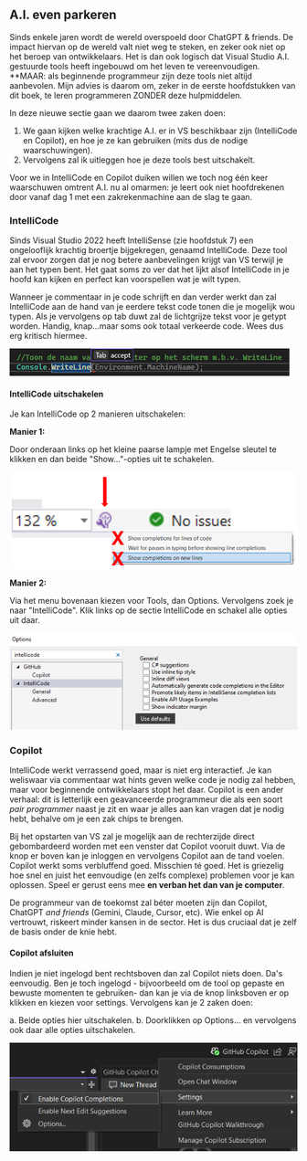 ## A.I. even parkeren

Sinds enkele jaren wordt de wereld overspoeld door ChatGPT & friends. De impact hiervan op de wereld valt niet weg te steken, en zeker ook niet op het beroep van ontwikkelaars. Het is dan ook logisch dat Visual Studio A.I. gestuurde tools heeft ingebouwd om het leven te vereenvoudigen. **MAAR: als beginnende programmeur zijn deze tools niet altijd aanbevolen. Mijn advies is daarom om, zeker in de eerste hoofdstukken van dit boek, te leren programmeren ZONDER deze hulpmiddelen. 

In deze nieuwe sectie gaan we daarom twee zaken doen:

1. We gaan kijken welke krachtige A.I. er in VS beschikbaar zijn (IntelliCode en Copilot), en hoe je ze kan gebruiken (mits dus de nodige waarschuwingen).
2. Vervolgens zal ik uitleggen hoe je deze tools best uitschakelt.



Voor we in IntelliCode en Copilot duiken willen we toch nog één keer waarschuwen omtrent A.I. nu al omarmen: je leert ook niet hoofdrekenen door vanaf dag 1 met een zakrekenmachine aan de slag te gaan.


### IntelliCode


Sinds Visual Studio 2022 heeft IntelliSense (zie hoofdstuk 7) een ongelooflijk krachtig broertje bijgekregen, genaamd  IntelliCode. Deze tool zal ervoor zorgen dat je nog betere aanbevelingen krijgt van VS terwijl je aan het typen bent. Het gaat soms zo ver dat het lijkt alsof IntelliCode in je hoofd kan kijken en perfect kan voorspellen wat je wilt typen. 

Wanneer je commentaar in je code schrijft en dan verder werkt dan zal IntelliCode aan de hand van je eerdere tekst code tonen die je mogelijk wou typen. Als je vervolgens op tab duwt zal de lichtgrijze tekst voor je getypt worden. Handig, knap...maar soms ook totaal verkeerde code. Wees dus erg kritisch hiermee.

![We schreven in commentaar "Toon de naam van de computer op het scherm m.b.v. WriteLine" en van zodra WriteLine geschreven werd zorgt IntelliCode voor de rest.](../assets/0_intro/intcode.png)

#### IntelliCode uitschakelen

Je kan IntelliCode op 2 manieren uitschakelen:

**Manier 1:**

Door onderaan links op het kleine paarse lampje met Engelse sleutel te klikken en dan beide "Show..."-opties uit te schakelen.

![Je hebt een vergrootglas nodig om IntelliCode af te zetten...](../assets/4_methoden/codeai.png)

**Manier 2:**

Via het menu bovenaan kiezen voor Tools, dan Options. Vervolgens zoek je naar "IntelliCode". Klik links op de sectie IntelliCode en schakel alle opties uit daar.

![Let goed op: bij updates wordt IntelliCode soms terug ingeschakeld. Het kan dus geen kwaad deze opties na iedere update even te controleren.](../assets/0_intro/intcodeuit.png)

### Copilot

IntelliCode werkt verrassend goed, maar is niet erg interactief. Je kan weliswaar via commentaar wat hints geven welke code je nodig zal hebben, maar voor beginnende ontwikkelaars stopt het daar. Copilot is een ander verhaal: dit is letterlijk een geavanceerde programmeur die als een soort *pair programmer* naast je zit en waar je alles aan kan vragen dat je nodig hebt, behalve om je een zak chips te brengen.

Bij het opstarten van VS zal je mogelijk aan de rechterzijde direct gebombardeerd worden met een venster dat Copilot vooruit duwt. Via de knop er boven kan je inloggen en vervolgens Copilot aan de tand voelen. Copilot werkt soms verbluffend goed. Misschien té goed. Het is griezelig hoe snel en juist het eenvoudige (en zelfs complexe) problemen voor je kan oplossen. Speel er gerust eens mee **en verban het dan van je computer**. 

De programmeur van de toekomst zal béter moeten zijn dan Copilot, ChatGPT *and friends* (Gemini, Claude, Cursor, etc). Wie enkel op AI vertrouwt, riskeert minder kansen in de sector. Het is dus cruciaal dat je zelf de basis onder de knie hebt.

#### Copilot afsluiten

Indien je niet ingelogd bent rechtsboven dan zal Copilot niets doen. Da's eenvoudig. Ben je toch ingelogd - bijvoorbeeld om de tool op gepaste en bewuste momenten te gebruiken- dan kan je via de knop linksboven er op klikken en kiezen voor settings. Vervolgens kan je 2 zaken doen:

a. Beide opties hier uitschakelen.
b. Doorklikken op Options... en vervolgens ook daar alle opties uitschakelen.

![Probeer aan de verleiding te weerstaan en schakel CoPiot voorlopig gewoon uit. Simpel!](../assets/0_intro/copaf.png)
